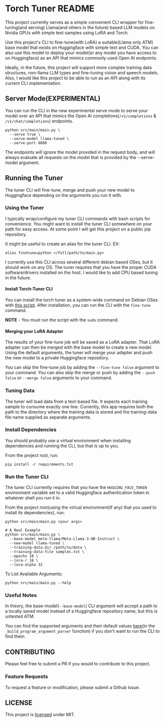 # Torch Tuner README

This project currently serves as a simple convenient CLI wrapper for fine-tuning(and serving) 
Llama(and others in the future) based LLM models on Nvidia GPUs with simple text samples using LoRA and Torch.

Use this project's CLI to fine-tune(with LoRA) a suitable(Llama only ATM) base model that exists on Huggingface with simple text and CUDA.
You can also use this model to deploy your model(or any model you have access to on Huggingface)
as an API that mimics commonly used Open AI endpoints.

Ideally, in the future, this project will support more complex training data structures,
non-llama LLM types and fine-tuning vision and speech models. Also, I would like this project
to be able to run as an API along with its current CLI implementation.

## Server Mode(EXPERIMENTAL)

You can run the CLI in the new experimental serve mode to serve your model over an API that mimics the Open AI 
completions(`/v1/completions` & `/v1/chat/completions`) endpoints.

```shell
python src/main/main.py \
  --serve true \
  --serve-model llama-tuned \
  --serve-port 8080
```

The endpoints will ignore the model provided in the request body, and will
always evaluate all requests on the model that is provided by the --serve-model argument.

## Running the Tuner

The tuner CLI will fine-tune, merge and push your new model to Huggingface depending on the arguments
you run it with.

### Using the Tuner

I typically wrap/configure my tuner CLI commands with bash scripts for convenience.
You might want to install the tuner CLI somewhere on your path for 
easy access. At some point I will get this project on a public pip repository.

It might be useful to create an alias for the tuner CLI. EX:

```shell
alias finetune=python </full/path/to/main.py>
```

I currently use this CLI across several different debian based OSes, but it should
work on any OS. The tuner requires that you have the proper CUDA software/drivers
installed on the host. I would like to add CPU based tuning in the future.

#### Install Torch-Tuner CLI

You can install the torch tuner as a system-wide command on Debian OSes 
with [this script](scripts/install-torch-tune.sh). After installation,
you can run the CLI with the `fine-tune` command.

**NOTE** - You must run the script with the `sudo` command.

#### Merging your LoRA Adapter

The results of your fine-tune job will be saved as a LoRA adapter. That LoRA adapter can then 
be merged with the base model to create a new model. Using the default arguments,
the tuner will merge your adapter and push the new model to a private Huggingface repository.

You can skip the fine-tune job by adding the `--fine-tune false` argument to your command.
You can also skip the merge or push by adding the `--push false` or `--merge false` arguments
to your command.

### Tuning Data

The tuner will load data from a text-based file. It expects each training sample
to consume exactly one line. Currently, this app requires both the path to the directory
where the training data is stored and the training-data file name supplied as separate 
arguments.

### Install Dependencies

You should probably use a virtual environment
when installing dependencies and running the CLI,
but that is up to you.

From the project root, run:

```shell
pip install -r requirements.txt
```

### Run the Tuner CLI

The tuner CLI currently requires that you have the `HUGGING_FACE_TOKEN` environment
variable set to a valid Huggingface authentication token in whatever shell you run it in.

From the project root(using the virtual environment(if any) that you used to install its dependencies), run:

```shell
python src/main/main.py <your args>

# A Real Example
python src/main/main.py \
  --base-model meta-llama/Meta-Llama-3-8B-Instruct \
  --new-model llama-tuned \
  --training-data-dir /path/to/data \
  --training-data-file samples.txt \
  --epochs 10 \
  --lora-r 16 \
  --lora-alpha 32
```

To List Available Arguments:

```shell
python src/main/main.py --help
```

### Useful Notes

In theory, the base-model(`--base-model`) CLI argument will 
accept a path to a locally saved model instead of a Huggingface repository
name, but this is untested ATM.

You can find the supported arguments and their default values
[here](src/main/utils/argument_utils.py)(in the `_build_program_argument_parser` function)
if you don't want to run the CLI to find them.

## CONTRIBUTING

Please feel free to submit a PR if you would to contribute to 
this project.

### Feature Requests

To request a feature or modification, please
submit a Github Issue.

## LICENSE

This project is [licensed](LICENSE.txt) under MIT. 